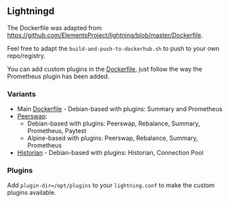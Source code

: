 ## Lightningd
The Dockerfile was adapted from https://github.com/ElementsProject/lightning/blob/master/Dockerfile.

Feel free to adapt the `build-and-push-to-dockerhub.sh` to push to your own repo/registry.

You can add custom plugins in the [Dockerfile](./Dockerfile#L29), just follow the way the Prometheus plugin has been added. 

### Variants
* Main [Dockerfile](Dockerfile) - Debian-based with plugins: Summary and Prometheus
* [Peerswap](peerswap/):
  * Debian-based with plugins: Peerswap, Rebalance, Summary, Prometheus, Paytest
  * Alpine-based with plugins: Peerswap, Rebalance, Summary, Prometheus
* [Historian](historian/) - Debian-based with plugins: Historian, Connection Pool

### Plugins
Add `plugin-dir=/opt/plugins` to your `lightning.conf` to make the custom plugins available.